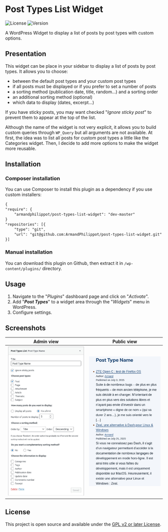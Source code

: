 # Post Types List Widget

![License](https://img.shields.io/github/license/ArmandPhilippot/post-types-list-widget?color=blue&colorA=4c4f56&label=License&style=flat-square) ![Version](https://img.shields.io/github/package-json/v/ArmandPhilippot/post-types-list-widget?color=blue&colorA=4c4f56&label=Version&style=flat-square)

A WordPress Widget to display a list of posts by post types with custom options.

## Presentation

This widget can be place in your sidebar to display a list of posts by post types. It allows you to choose:

-   between the default post types and your custom post types
-   if all posts must be displayed or if you prefer to set a number of posts
-   a sorting method (publication date, title, random...) and a sorting order
-   an additional sorting method (optional)
-   which data to display (dates, excerpt...)

If you have sticky posts, you may want checked "_Ignore sticky post_" to prevent them to appear at the top of the list.

Although the name of the widget is not very explicit, it allows you to build custom queries through `WP_Query` but all arguments are not available. At first, the idea was to list all posts for custom post types a little like the Categories widget. Then, I decide to add more options to make the widget more reusable.

## Installation

### Composer installation

You can use Composer to install this plugin as a dependency if you use custom installers:

```
{
"require": {
    "armandphilippot/post-types-list-widget": "dev-master"
}
"repositories": [{
    "type": "git",
    "url": "git@github.com:ArmandPhilippot/post-types-list-widget.git"
}]
```

### Manual installation

You can download this plugin on Github, then extract it in `/wp-content/plugins/` directory.

## Usage

1. Navigate to the "_Plugins_" dashboard page and click on "_Activate_".
2. Add "_**Post Types**_" to a widget area through the "_Widgets_" menu in WordPress.
3. Configure settings.

## Screenshots

| Admin view                                                 | Public view                                                  |
| ---------------------------------------------------------- | ------------------------------------------------------------ |
| ![Admin view](assets/img/post-types-list-widget-admin.jpg) | ![Public view](assets/img/post-types-list-widget-public.jpg) |

## License

This project is open source and available under the [GPL v2 or later License](https://github.com/ArmandPhilippot/post-types-list-widget/blob/master/LICENSE).
